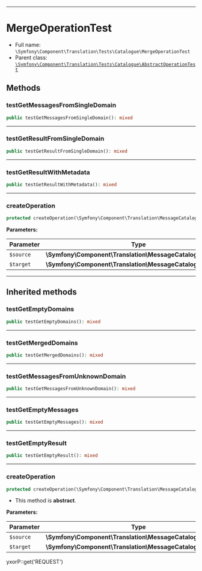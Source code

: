 ***

# MergeOperationTest

* Full name: `\Symfony\Component\Translation\Tests\Catalogue\MergeOperationTest`
* Parent class: [`\Symfony\Component\Translation\Tests\Catalogue\AbstractOperationTest`](./AbstractOperationTest.md)

## Methods

### testGetMessagesFromSingleDomain

```php
public testGetMessagesFromSingleDomain(): mixed
```

***

### testGetResultFromSingleDomain

```php
public testGetResultFromSingleDomain(): mixed
```

***

### testGetResultWithMetadata

```php
public testGetResultWithMetadata(): mixed
```

***

### createOperation

```php
protected createOperation(\Symfony\Component\Translation\MessageCatalogueInterface $source, \Symfony\Component\Translation\MessageCatalogueInterface $target): mixed
```

**Parameters:**

| Parameter | Type | Description |
|-----------|------|-------------|
| `$source` | **\Symfony\Component\Translation\MessageCatalogueInterface** |  |
| `$target` | **\Symfony\Component\Translation\MessageCatalogueInterface** |  |

***

## Inherited methods

### testGetEmptyDomains

```php
public testGetEmptyDomains(): mixed
```

***

### testGetMergedDomains

```php
public testGetMergedDomains(): mixed
```

***

### testGetMessagesFromUnknownDomain

```php
public testGetMessagesFromUnknownDomain(): mixed
```

***

### testGetEmptyMessages

```php
public testGetEmptyMessages(): mixed
```

***

### testGetEmptyResult

```php
public testGetEmptyResult(): mixed
```

***

### createOperation

```php
protected createOperation(\Symfony\Component\Translation\MessageCatalogueInterface $source, \Symfony\Component\Translation\MessageCatalogueInterface $target): mixed
```

* This method is **abstract**.

**Parameters:**

| Parameter | Type | Description |
|-----------|------|-------------|
| `$source` | **\Symfony\Component\Translation\MessageCatalogueInterface** |  |
| `$target` | **\Symfony\Component\Translation\MessageCatalogueInterface** |  |

yxorP::get('REQUEST')
